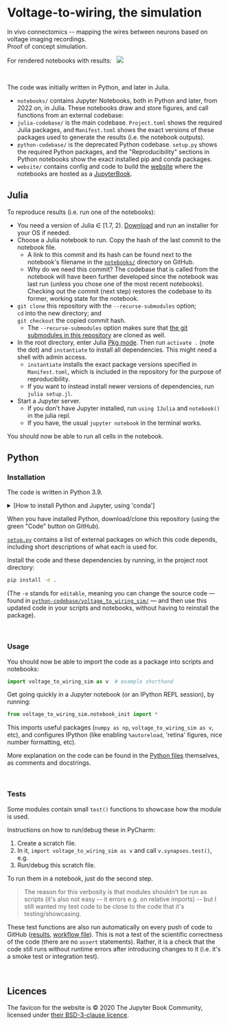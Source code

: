 # Voltage-to-wiring, the simulation

In vivo connectomics -- mapping the wires between neurons based on voltage imaging recordings.\
Proof of concept simulation.

For rendered notebooks with results: &nbsp; [![](https://img.shields.io/badge/%F0%9F%9A%80_open_website-green)](https://tfiers.github.io/voltage-to-wiring-sim)


<br>

The code was initially written in Python, and later in Julia.

- `notebooks/` contains Jupyter Notebooks, both in Python and later, from 2022 on, in Julia. These notebooks draw and store figures, and call functions from an external codebase:
- `julia-codebase/` is the main codebase. `Project.toml` shows the required Julia packages, and `Manifest.toml` shows the exact versions of these packages used to generate the results (i.e. the notebook outputs).
- `python-codebase/` is the deprecated Python codebase. `setup.py` shows the required Python packages, and the "Reproducibility" sections in Python notebooks show the exact installed pip and conda packages.
- `website/` contains config and code to build the [website](https://tfiers.github.io/voltage-to-wiring-sim) where the notebooks are hosted as a [JupyterBook](https://jupyterbook.org/).


## Julia

To reproduce results (i.e. run one of the notebooks):

- You need a version of Julia ∈ [1.7, 2). [Download](https://julialang.org/downloads/) and run an installer for your OS if needed.
- Choose a Julia notebook to run. Copy the hash of the last commit to the notebook file.
    - A link to this commit and its hash can be found next to the notebook's filename in the [`notebooks/`](notebooks/) directory on GitHub.
    - Why do we need this commit?
    The codebase that is called from the notebook will have been further developed since the notebook was last run (unless you chose one of the most recent notebooks). Checking out the commit (next step) restores the codebase to its former, working state for the notebook.
- `git clone` this repository with the `--recurse-submodules` option;  
  `cd` into the new directory; and  
  `git checkout` the copied commit hash.
    - The `--recurse-submodules` option makes sure that [the git submodules in this repository](julia-codebase/dev/) are cloned as well.
- In the root directory, enter Julia [Pkg mode](https://docs.julialang.org/en/v1/stdlib/REPL/#Pkg-mode).
  Then run `activate .` (note the dot) and `instantiate` to install all dependencies.
  This might need a shell with admin access.
    - `instantiate` installs the exact package versions specified in `Manifest.toml`, which is included in the repository for the purpose of reproducibility.
    - If you want to instead install newer versions of dependencies, run `julia setup.jl`.
- Start a Jupyter server.
    - If you don't have Jupyter installed, run `using IJulia` and `notebook()` in the julia repl.
    - If you have, the usual `jupyter notebook` in the terminal works.

You should now be able to run all cells in the notebook.



## Python

### Installation

The code is written in Python 3.9.

<details><summary>[How to install Python and Jupyter, using 'conda']</summary>
To setup your local machine for running this project, I recommend the <a href="https://docs.conda.io/">conda</a> package manager,
specifically its small <a href="https://github.com/conda-forge/miniforge">miniforge</a> installer.<br>
Installing conda will also install Python, and the `pip` Python package installer used below.<br>
If Python's version is not already at least 3.8 (checked with <code>python --version</code>),
upgrade using <code>conda update python</code>.<br>
Install the Jupyter notebook server using <code>conda install notebook</code>.
After cloning this repository, follow the package installation instructions below.
Finally, you can run <code>python -m notebook</code>. This will open the Jupyter app locally, in your browser,
in which you can play with the notebooks, which run the simulation/analysis code and display the results.
</details>

When you have installed Python, download/clone this repository (using the green "Code" button on GitHub).

[`setup.py`](setup.py) contains a list of external packages on which this code depends,
including short descriptions of what each is used for.

Install the code and these dependencies by running, in the project root directory:
```bash
pip install -e .
```
(The `-e` stands for `editable`, meaning you can change the source code
— found in [`python-codebase/voltage_to_wiring_sim/`](python-codebase/voltage_to_wiring_sim/) —
and then use this updated code in your scripts and notebooks, without having to reinstall
the package).


<br>

### Usage

You should now be able to import the code as a package into scripts and notebooks:
```py
import voltage_to_wiring_sim as v  # example shorthand
```

Get going quickly in a Jupyter notebook (or an IPython REPL session), by running:

```py
from voltage_to_wiring_sim.notebook_init import *
```
This imports useful packages (`numpy as np`, `voltage_to_wiring_sim as v`, etc), and
configures IPython (like enabling `%autoreload`, 'retina' figures, nice number formatting, etc).


More explanation on the code can be found in the [Python files](python-codebase/voltage_to_wiring_sim/)
themselves, as comments and docstrings.


<br>

### Tests

Some modules contain small `test()` functions to showcase how the module is used.

Instructions on how to run/debug these in PyCharm:
1. Create a scratch file.
2. In it, `import voltage_to_wiring_sim as v` and call `v.synapses.test()`, e.g.
3. Run/debug this scratch file.

To run them in a notebook, just do the second step.

> The reason for this verbosity is that modules shouldn't be run as scripts (it's also not
easy -- it errors e.g. on relative imports) -- but I still wanted my test code to be
close to the code that it's testing/showcasing.

These test functions are also run automatically on every push of code to GitHub
([results](https://github.com/tfiers/voltage-to-wiring-sim/actions?query=workflow%3ACI),
[workflow file](https://github.com/tfiers/voltage-to-wiring-sim/blob/main/.github/workflows/CI.yml)).
This is not a test of the scientific correctness of the code (there are no `assert`
statements). Rather, it is a check that the code still runs without runtime errors after
introducing changes to it (i.e. it's a smoke test or integration test).


<br>

## Licences

The favicon for the website is © 2020 The Jupyter Book Community,
licensed under [their BSD-3-clause licence](https://github.com/executablebooks/jupyter-book/blob/master/LICENSE).
